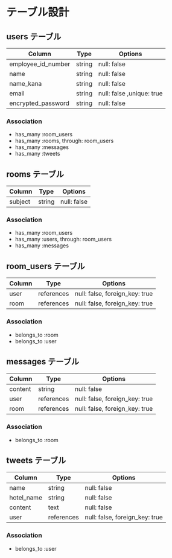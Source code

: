 # テーブル設計

## users テーブル
| Column              | Type   | Options                   |
| ------------------  | ------ | -----------               |
| employee_id_number  | string | null: false               |
| name                | string | null: false               |
| name_kana           | string | null: false               |
| email               | string | null: false ,unique: true |
| encrypted_password  | string | null: false               |

### Association

- has_many :room_users
- has_many :rooms, through: room_users
- has_many :messages
- has_many :tweets


## rooms テーブル

| Column    | Type   | Options     |
| ------    | ------ | ----------- |
| subject   | string | null: false |

### Association

- has_many :room_users
- has_many :users, through: room_users
- has_many :messages

## room_users テーブル

| Column | Type       | Options                        |
| ------ | ---------- | ------------------------------ |
| user   | references | null: false, foreign_key: true |
| room   | references | null: false, foreign_key: true |

### Association

- belongs_to :room
- belongs_to :user

## messages テーブル

| Column  | Type       | Options                        |
| ------- | ---------- | ------------------------------ |
| content | string     | null: false                    |
| user    | references | null: false, foreign_key: true |
| room    | references | null: false, foreign_key: true |

### Association

- belongs_to :room

## tweets テーブル

| Column     | Type       | Options                        |
| -------    | ---------- | ------------------------------ |
| name       | string     | null: false                    | 
| hotel_name | string     | null: false                    | 
| content    | text       | null: false                    |
| user       | references | null: false, foreign_key: true |

### Association
- belongs_to :user